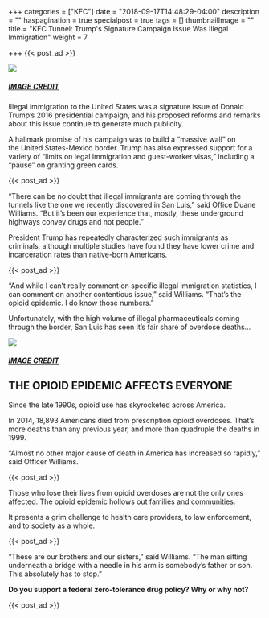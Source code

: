 +++
categories = ["KFC"]
date = "2018-09-17T14:48:29-04:00"
description = ""
haspagination = true
specialpost = true
tags = []
thumbnailImage = ""
title = "KFC Tunnel: Trump's Signature Campaign Issue Was Illegal Immigration"
weight = 7

+++
{{< post_ad >}}
 
[![](http://sopawfect.com/wp-content/uploads/2018/08/trump.jpg)](http://sopawfect.com/wp-content/uploads/2018/08/trump.jpg)

##### [_IMAGE CREDIT_](https://goo.gl/images/k1peXT)

Illegal immigration to the United States was a signature issue of Donald Trump’s 2016 presidential campaign, and his proposed reforms and remarks about this issue continue to generate much publicity.

A hallmark promise of his campaign was to build a “massive wall” on the United States-Mexico border. Trump has also expressed support for a variety of “limits on legal immigration and guest-worker visas,” including a “pause” on granting green cards.

{{< post_ad >}}

“There can be no doubt that illegal immigrants are coming through the tunnels like the one we recently discovered in San Luis,” said Office Duane Williams. “But it’s been our experience that, mostly, these underground highways convey drugs and not people.”

President Trump has repeatedly characterized such immigrants as criminals, although multiple studies have found they have lower crime and incarceration rates than native-born Americans.

{{< post_ad >}}

“And while I can’t really comment on specific illegal immigration statistics, I can comment on another contentious issue,” said Williams. “That’s the opioid epidemic. I do know those numbers.”

Unfortunately, with the high volume of illegal pharmaceuticals coming through the border, San Luis has seen it’s fair share of overdose deaths…

[![](http://sopawfect.com/wp-content/uploads/2018/08/opiod.jpg)](http://sopawfect.com/wp-content/uploads/2018/08/opiod.jpg)

##### [_IMAGE CREDIT_](https://goo.gl/images/n9Fe92)

## THE OPIOID EPIDEMIC AFFECTS EVERYONE

Since the late 1990s, opioid use has skyrocketed across America.

In 2014, 18,893 Americans died from prescription opioid overdoses. That’s more deaths than any previous year, and more than quadruple the deaths in 1999.

“Almost no other major cause of death in America has increased so rapidly,” said Officer Williams.

{{< post_ad >}}

Those who lose their lives from opioid overdoses are not the only ones affected. The opioid epidemic hollows out families and communities.

It presents a grim challenge to health care providers, to law enforcement, and to society as a whole.

{{< post_ad >}}

“These are our brothers and our sisters,” said Williams. “The man sitting underneath a bridge with a needle in his arm is somebody’s father or son. This absolutely has to stop.”

**Do you support a federal zero-tolerance drug policy? Why or why not?**

{{< post_ad >}}